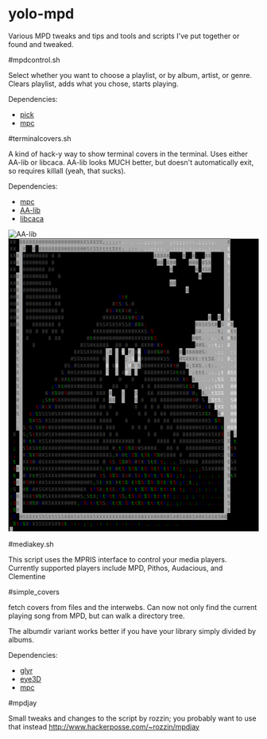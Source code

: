 yolo-mpd
========

Various MPD tweaks and tips and tools and scripts I've put together or found and tweaked.

#mpdcontrol.sh

Select whether you want to choose a playlist, or by album, artist, or genre. Clears playlist, adds what you chose, starts playing.

Dependencies: 
* [pick](https://github.com/thoughtbot/pick)
* [mpc](http://git.musicpd.org/cgit/master/mpc.git/)


#terminalcovers.sh

A kind of hack-y way to show terminal covers in the terminal.  Uses either AA-lib or libcaca.  AA-lib looks MUCH better, but doesn't automatically exit, so requires killall (yeah, that sucks).

Dependencies: 
* [mpc](http://git.musicpd.org/cgit/master/mpc.git/)
* [AA-lib](http://aa-project.sourceforge.net/aview/)
* [libcaca](http://caca.zoy.org/wiki/libcaca)

![AA-lib](aalib_output.png?raw=true "AA-lib output")
![LibCaca](libcaca_output.png?raw=true "libcaca output")

#mediakey.sh

This script uses the MPRIS interface to control your media players.  Currently supported players include MPD, Pithos, Audacious, and Clementine

#simple_covers

fetch covers from files and the interwebs.  Can now not only find the current playing song from MPD, but can walk a directory tree.

The albumdir variant works better if you have your library simply divided by albums.

Dependencies:

* [glyr](https://github.com/sahib/glyr)
* [eye3D](http://eyed3.nicfit.net/)
* [mpc](http://git.musicpd.org/cgit/master/mpc.git/)

#mpdjay

Small tweaks and changes to the script by rozzin;  you probably want to use that instead
http://www.hackerposse.com/~rozzin/mpdjay